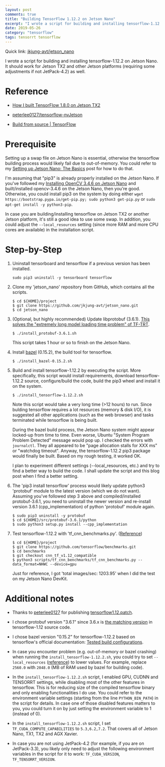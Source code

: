 ```yaml
---
layout: post
comments: true
title: "Building TensorFlow 1.12.2 on Jetson Nano"
excerpt: "I wrote a script for building and installing tensorflow-1.12.2 on Jetson Nano.  It should work for Jetson TX2 and other Jetson platforms as well."
date: 2019-05-26
category: "tensorflow"
tags: tensorrt tensorflow
---
```


Quick link: [jkjung-avt/jetson_nano](https://github.com/jkjung-avt/jetson_nano)

I wrote a script for building and installing tensorflow-1.12.2 on Jetson Nano.  It should work for Jetson TX2 and other Jetson platforms (requiring some adjustments if not JetPack-4.2) as well.

# Reference

* [How I built TensorFlow 1.8.0 on Jetson TX2](https://jkjung-avt.github.io/build-tensorflow-1.8.0/)

* [peterlee0127/tensorflow-nvJetson](https://github.com/peterlee0127/tensorflow-nvJetson)

* [Build from source \| TensorFlow](https://www.tensorflow.org/install/source)

# Prerequisite

Setting up a swap file on Jetson Nano is essential, otherwise the tensorflow building process would likely fail due to out-of-memory.  You could refer to my [Setting up Jetson Nano: The Basics](https://jkjung-avt.github.io/setting-up-nano/) post for how to do that.

I'm assuming that "pip3" is already properly installed on the Jetson Nano.  If you've followed my [Installing OpenCV 3.4.6 on Jetson Nano](https://jkjung-avt.github.io/opencv-on-nano/) and built/installed opencv-3.4.6 on the Jetson Nano, then you're good.  Otherwise, you could install pip3 on the system by doing either `wget https://bootstrap.pypa.io/get-pip.py; sudo python3 get-pip.py` or `sudo apt-get install -y python3-pip`.

In case you are building/installing tensorflow on Jetson TX2 or another Jetson platform, it's still a good idea to use some swap.  In addition, you could adjust the `--local_resources` setting (since more RAM and more CPU cores are available) in the installation script.

# Step-by-Step

1. Uninstall tensorboard and tensorflow if a previous version has been installed.

   ```shell
   sudo pip3 uninstall -y tensorboard tensorflow
   ```

2. Clone my 'jetson_nano' repository from GitHub, which contains all the scripts.

   ```shell
   $ cd ${HOME}/project
   $ git clone https://github.com/jkjung-avt/jetson_nano.git
   $ cd jetson_nano
   ```

3. (Optional, but highly recommended) Update libprotobuf (3.6.1).  [This solves the "extremely long model loading time problem" of TF-TRT](https://jkjung-avt.github.io/tf-trt-revisited/).

   ```shell
   $ ./install_protobuf-3.6.1.sh
   ```

   This script takes 1 hour or so to finish on the Jetson Nano.

4. Install [bazel](https://docs.bazel.build/versions/0.25.0/bazel-overview.html) (0.15.2), the build tool for tensorflow.

   ```shell
   $ ./install_bazel-0.15.2.sh
   ```
   
5. Build and install tensorflow-1.12.2 by executing the script.  More specifically, this script would install requirements, download tensorflow-1.12.2 source, configure/build the code, build the pip3 wheel and install it on the system.

   ```shell
   $ ./install_tensorflow-1.12.2.sh
   ```

   Note this script would take a very long time (>12 hours) to run.  Since bulding tensorflow requires a lot resources (memory & disk I/O), it is suggested all other applications (such as the web browser) and tasks terminated while tensorflow is being built.

   During the bazel build process, the Jetson Nano system might appear locked-up from time to time.  Even worse, Ubuntu "System Program Problem Detected" message would pop up.  I checked the errors with `journalctl`.  They all appeared to be "page allocation stalls for XXX ms" or "watchdog timeout".  Anyway, the tensorflow-1.12.2 pip3 package would finally be built.  Based on my rough testing, it worked OK.

   I plan to experiment different settings (--local_resources, etc.) and try  to find a better way to build the code.  I shall update the script and this blog post when I find a better setting.

6. The 'pip3 install tensorflow' process would likely update python3 'protobuf' module to the latest version (which we do not want).  Assuming you've followed step 3 above and compiled/installed protobuf-3.6.1, you need to uninstall the newer version and re-install version 3.6.1 (cpp_implementation) of python 'protobuf' module again.

   ```shell
   $ sudo pip3 uninstall -y protobuf
   $ cd ${HOME}/src/protobuf-3.6.1/python
   $ sudo python3 setup.py install --cpp_implementation
   ```

7. Test tensorflow-1.12.2 with 'tf_cnn_benchmarks.py'.  ([Reference](https://devtalk.nvidia.com/default/topic/1048776/jetson-nano/official-tensorflow-for-jetson-nano-/post/5335763/#5335763))

   ```shell
   $ cd ${HOME}/project
   $ git clone https://github.com/tensorflow/benchmarks.git
   $ cd benchmarks
   $ git checkout cnn_tf_v1.12_compatible
   $ python3 scripts/tf_cnn_benchmarks/tf_cnn_benchmarks.py --data_format=NHWC --device=gpu
   ```

   Just for reference, I got 'total images/sec: 1203.95' when I did the test on my Jetson Nano DevKit.

# Additional notes

* Thanks to [peterlee0127](https://github.com/peterlee0127/tensorflow-nvJetson) for publishing [tensorflow1.12.patch](https://github.com/peterlee0127/tensorflow-nvJetson/blob/master/patch/tensorflow1.12.patch).

* I chose protobuf version "3.6.1" since 3.6.x is [the matching version](https://github.com/tensorflow/tensorflow/blob/r1.12/tensorflow/workspace.bzl#L383) in tensorflow-1.12 source code.

* I chose bazel version "0.15.2" for tensorflow-1.12.2 based on tensorflow's official documentation: [Tested build configurations](https://www.tensorflow.org/install/source#tested_build_configurations).

* In case you encounter problem (e.g. out-of-memory or bazel crashing) when running the `install_tensorflow-1.12.2.sh`, you could try to set `--local_resources` ([reference](https://docs.bazel.build/versions/master/user-manual.html)) to lower values.  For example, replace `2560.0` with `2048.0` (MB of RAM used by bazel for building code).

* In the `install_tensorflow-1.12.2.sh` script, I enabled GPU, CUDNN and TENSORRT settings, while disabling most of the other features in tensorflow.  This is for reducing size of the compiled tensorflow binary and only enabling functionalities I do use.  You could refer to the environment variable settings (starting from the line `PYTHON_BIN_PATH`) in the script for details.  In case one of those disabled features matters to you, you could turn it on by just setting the environment variable to 1 (instead of 0).

* In the `install_tensorflow-1.12.2.sh` script, I set `TF_CUDA_COMPUTE_CAPABILITIES` to `5.3,6.2,7.2`.  That covers all of Jetson Nano, TX1, TX2 and AGX Xavier.

* In case you are not using JetPack-4.2 (for example, if you are on JetPack-3.3), you likely only need to adjust the following environment variables in the script for it to work: `TF_CUDA_VERSION`, `TF_TENSORRT_VERSION`.
